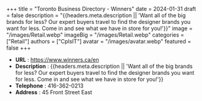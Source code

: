 +++
title = "Toronto Business Directory - Winners"
date = 2024-01-31
draft = false
description = "{{headers.meta.description || 'Want all of the big brands for less? Our expert buyers travel to find the designer brands you want for less. Come in and see what we have in store for you!'}}"
image = "/images/Retail.webp"
imageBig = "/images/Retail.webp"
categories = ["Retail"]
authors = ["CplsIT"]
avatar = "/images/avatar.webp"
featured = false
+++


* **URL** :  https://www.winners.ca/en
* **Description** : {{headers.meta.description || 'Want all of the big brands for less? Our expert buyers travel to find the designer brands you want for less. Come in and see what we have in store for you!'}}
* **Telephone** : 416-362-0213
* **Address** : 45 Front Street East